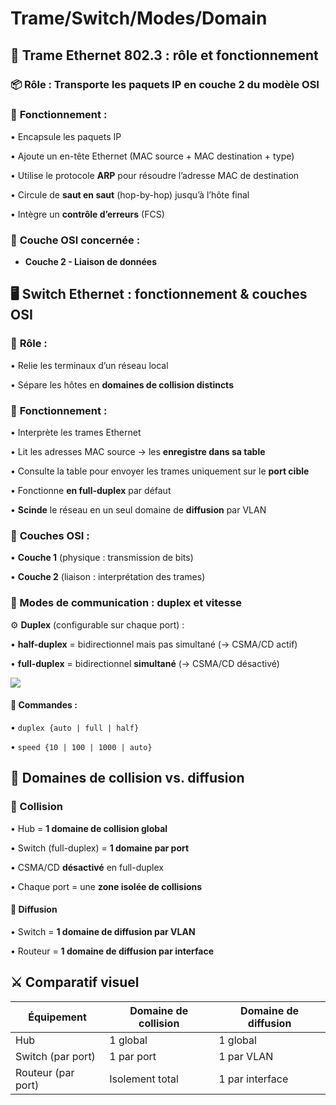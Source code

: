# Trame/Switch/Modes/Domain

## **🧠 Trame Ethernet 802.3 : rôle et fonctionnement**

### 📦 **Rôle** : Transporte les paquets IP en **couche 2** du modèle OSI

### 🔄 **Fonctionnement** :

• Encapsule les paquets IP

• Ajoute un en-tête Ethernet (MAC source + MAC destination + type)

• Utilise le protocole **ARP** pour résoudre l’adresse MAC de destination

• Circule de **saut en saut** (hop-by-hop) jusqu’à l’hôte final

• Intègre un **contrôle d’erreurs** (FCS)

### 🧱 **Couche OSI** concernée : 
- **Couche 2 - Liaison de données**



## **🖥️ Switch Ethernet : fonctionnement & couches OSI**

### 🔌 **Rôle** :

• Relie les terminaux d’un réseau local

• Sépare les hôtes en **domaines de collision distincts**

### 🧠 **Fonctionnement** :

• Interprète les trames Ethernet

• Lit les adresses MAC source → les **enregistre dans sa table**

• Consulte la table pour envoyer les trames uniquement sur le **port cible**

• Fonctionne **en full-duplex** par défaut

• **Scinde** le réseau en un seul domaine de **diffusion** par VLAN

### 🧱 **Couches OSI** :

• **Couche 1** (physique : transmission de bits)

• **Couche 2** (liaison : interprétation des trames)



### **🔄 Modes de communication : duplex et vitesse**

⚙️ **Duplex** (configurable sur chaque port) :

• **half-duplex** = bidirectionnel mais pas simultané (→ CSMA/CD actif)

• **full-duplex** = bidirectionnel **simultané** (→ CSMA/CD désactivé)

![](../../../media/Cours-Infrastructures-réseaux-Trame-Switch-Modes-Domain-image2.png)

#### 🔧 **Commandes** :

• `duplex {auto | full | half}`

• `speed {10 | 100 | 1000 | auto}`

## **🧩 Domaines de collision vs. diffusion**

### **🔁 Collision**

• Hub = **1 domaine de collision global**

• Switch (full-duplex) = **1 domaine par port**

• CSMA/CD **désactivé** en full-duplex

• Chaque port = une **zone isolée de collisions**

#### **📢 Diffusion**

• Switch = **1 domaine de diffusion par VLAN**

• Routeur = **1 domaine de diffusion par interface**



## **⚔️ Comparatif visuel**

| **Équipement**     | **Domaine de collision** | **Domaine de diffusion** |
|--------------------|--------------------------|--------------------------|
| Hub                | 1 global                 | 1 global                 |
| Switch (par port)  | 1 par port               | 1 par VLAN               |
| Routeur (par port) | Isolement total          | 1 par interface          |









